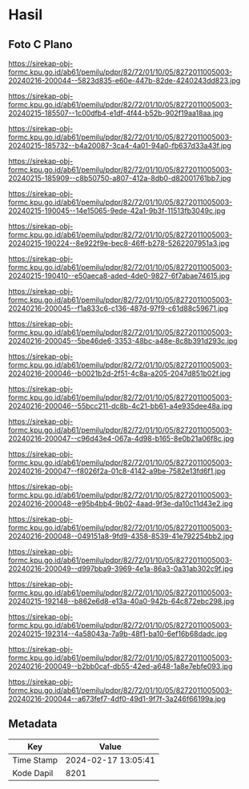 # Hasil

## Foto C Plano

https://sirekap-obj-formc.kpu.go.id/ab61/pemilu/pdpr/82/72/01/10/05/8272011005003-20240216-200044--5823d835-e60e-447b-82de-4240243dd823.jpg

https://sirekap-obj-formc.kpu.go.id/ab61/pemilu/pdpr/82/72/01/10/05/8272011005003-20240215-185507--1c00dfb4-e1df-4f44-b52b-902f19aa18aa.jpg

https://sirekap-obj-formc.kpu.go.id/ab61/pemilu/pdpr/82/72/01/10/05/8272011005003-20240215-185732--b4a20087-3ca4-4a01-94a0-fb637d33a43f.jpg

https://sirekap-obj-formc.kpu.go.id/ab61/pemilu/pdpr/82/72/01/10/05/8272011005003-20240215-185909--c8b50750-a807-412a-8db0-d82001761bb7.jpg

https://sirekap-obj-formc.kpu.go.id/ab61/pemilu/pdpr/82/72/01/10/05/8272011005003-20240215-190045--14e15065-9ede-42a1-9b3f-11513fb3049c.jpg

https://sirekap-obj-formc.kpu.go.id/ab61/pemilu/pdpr/82/72/01/10/05/8272011005003-20240215-190224--8e922f9e-bec8-46ff-b278-5262207951a3.jpg

https://sirekap-obj-formc.kpu.go.id/ab61/pemilu/pdpr/82/72/01/10/05/8272011005003-20240215-190410--e50aeca8-aded-4de0-9827-6f7abae74615.jpg

https://sirekap-obj-formc.kpu.go.id/ab61/pemilu/pdpr/82/72/01/10/05/8272011005003-20240216-200045--f1a833c6-c136-487d-97f9-c61d88c59671.jpg

https://sirekap-obj-formc.kpu.go.id/ab61/pemilu/pdpr/82/72/01/10/05/8272011005003-20240216-200045--5be46de6-3353-48bc-a48e-8c8b391d293c.jpg

https://sirekap-obj-formc.kpu.go.id/ab61/pemilu/pdpr/82/72/01/10/05/8272011005003-20240216-200046--b0021b2d-2f51-4c8a-a205-2047d851b02f.jpg

https://sirekap-obj-formc.kpu.go.id/ab61/pemilu/pdpr/82/72/01/10/05/8272011005003-20240216-200046--55bcc211-dc8b-4c21-bb61-a4e935dee48a.jpg

https://sirekap-obj-formc.kpu.go.id/ab61/pemilu/pdpr/82/72/01/10/05/8272011005003-20240216-200047--c96d43e4-067a-4d98-b165-8e0b21a06f8c.jpg

https://sirekap-obj-formc.kpu.go.id/ab61/pemilu/pdpr/82/72/01/10/05/8272011005003-20240216-200047--f8026f2a-01c8-4142-a9be-7582e13fd6f1.jpg

https://sirekap-obj-formc.kpu.go.id/ab61/pemilu/pdpr/82/72/01/10/05/8272011005003-20240216-200048--e95b4bb4-9b02-4aad-9f3e-da10c11d43e2.jpg

https://sirekap-obj-formc.kpu.go.id/ab61/pemilu/pdpr/82/72/01/10/05/8272011005003-20240216-200048--049151a8-9fd9-4358-8539-41e792254bb2.jpg

https://sirekap-obj-formc.kpu.go.id/ab61/pemilu/pdpr/82/72/01/10/05/8272011005003-20240216-200049--d997bba9-3969-4e1a-86a3-0a31ab302c9f.jpg

https://sirekap-obj-formc.kpu.go.id/ab61/pemilu/pdpr/82/72/01/10/05/8272011005003-20240215-192148--b862e6d8-e13a-40a0-942b-64c872ebc298.jpg

https://sirekap-obj-formc.kpu.go.id/ab61/pemilu/pdpr/82/72/01/10/05/8272011005003-20240215-192314--4a58043a-7a9b-48f1-ba10-6ef16b68dadc.jpg

https://sirekap-obj-formc.kpu.go.id/ab61/pemilu/pdpr/82/72/01/10/05/8272011005003-20240216-200049--b2bb0caf-db55-42ed-a648-1a8e7ebfe093.jpg

https://sirekap-obj-formc.kpu.go.id/ab61/pemilu/pdpr/82/72/01/10/05/8272011005003-20240216-200044--a673fef7-4df0-49d1-9f7f-3a246f66199a.jpg


## Metadata

| Key        | Value               |
| ---------- | ------------------- |
| Time Stamp | 2024-02-17 13:05:41 |
| Kode Dapil | 8201                |



